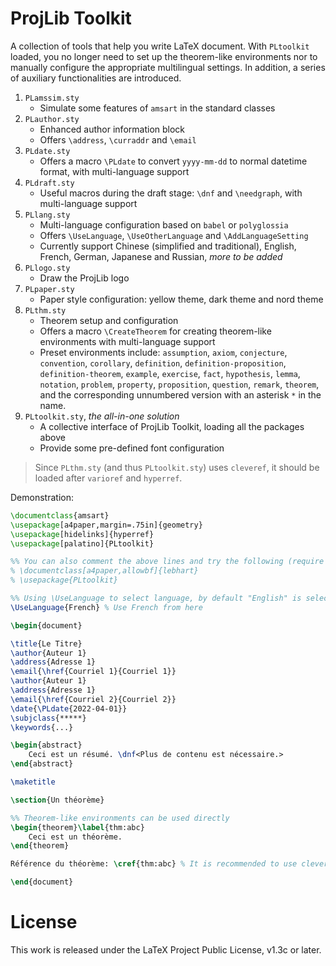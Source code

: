 <!-- Copyright (C) 2021 by Jinwen XU -->

# ProjLib Toolkit

A collection of tools that help you write LaTeX document. With `PLtoolkit` loaded, you no longer need to set up the theorem-like environments nor to manually configure the appropriate multilingual settings. In addition, a series of auxiliary functionalities are introduced.

1. `PLamssim.sty`
    - Simulate some features of `amsart` in the standard classes
1. `PLauthor.sty`
    - Enhanced author information block
    - Offers `\address`, `\curraddr` and `\email`
1. `PLdate.sty`
    - Offers a macro `\PLdate` to convert `yyyy-mm-dd` to normal datetime format, with multi-language support
1. `PLdraft.sty`
    - Useful macros during the draft stage: `\dnf` and `\needgraph`, with multi-language support
1. `PLlang.sty`
    - Multi-language configuration based on `babel` or `polyglossia`
    - Offers `\UseLanguage`, `\UseOtherLanguage` and `\AddLanguageSetting`
    - Currently support Chinese (simplified and traditional), English, French, German, Japanese and Russian, *more to be added*
1. `PLlogo.sty`
    - Draw the ProjLib logo
1. `PLpaper.sty`
    - Paper style configuration: yellow theme, dark theme and nord theme
1. `PLthm.sty`
    - Theorem setup and configuration
    - Offers a macro `\CreateTheorem` for creating theorem-like environments with multi-language support
    - Preset environments include: `assumption`, `axiom`, `conjecture`, `convention`, `corollary`, `definition`, `definition-proposition`, `definition-theorem`, `example`, `exercise`, `fact`, `hypothesis`, `lemma`, `notation`, `problem`, `property`, `proposition`, `question`, `remark`, `theorem`, and the corresponding unnumbered version with an asterisk `*` in the name.
1. `PLtoolkit.sty`, *the all-in-one solution*
    - A collective interface of ProjLib Toolkit, loading all the packages above
    - Provide some pre-defined font configuration

> Since `PLthm.sty` (and thus `PLtoolkit.sty`) uses `cleveref`, it should be loaded after `varioref` and `hyperref`.

Demonstration:
```latex
\documentclass{amsart}
\usepackage[a4paper,margin=.75in]{geometry}
\usepackage[hidelinks]{hyperref}
\usepackage[palatino]{PLtoolkit}

%% You can also comment the above lines and try the following (require xelatex or lualatex):
% \documentclass[a4paper,allowbf]{lebhart}
% \usepackage{PLtoolkit}

%% Using \UseLanguage to select language, by default "English" is selected
\UseLanguage{French} % Use French from here

\begin{document}

\title{Le Titre}
\author{Auteur 1}
\address{Adresse 1}
\email{\href{Courriel 1}{Courriel 1}}
\author{Auteur 1}
\address{Adresse 1}
\email{\href{Courriel 2}{Courriel 2}}
\date{\PLdate{2022-04-01}}
\subjclass{*****}
\keywords{...}

\begin{abstract}
    Ceci est un résumé. \dnf<Plus de contenu est nécessaire.>
\end{abstract}

\maketitle

\section{Un théorème}

%% Theorem-like environments can be used directly
\begin{theorem}\label{thm:abc}
    Ceci est un théorème.
\end{theorem}

Référence du théorème: \cref{thm:abc} % It is recommended to use clever reference

\end{document}
```

# License

This work is released under the LaTeX Project Public License, v1.3c or later.
